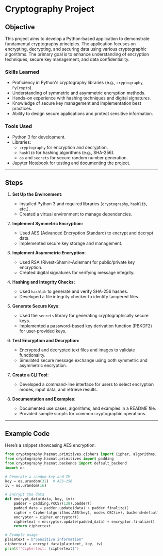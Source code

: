 # Cryptography Project

## Objective

This project aims to develop a Python-based application to demonstrate fundamental cryptography principles. The application focuses on encrypting, decrypting, and securing data using various cryptographic algorithms. The primary goal is to enhance understanding of encryption techniques, secure key management, and data confidentiality.

### Skills Learned

- Proficiency in Python's cryptography libraries (e.g., `cryptography`, `PyCrypto`).
- Understanding of symmetric and asymmetric encryption methods.
- Hands-on experience with hashing techniques and digital signatures.
- Knowledge of secure key management and implementation best practices.
- Ability to design secure applications and protect sensitive information.

### Tools Used

- Python 3 for development.
- Libraries:
  - `cryptography` for encryption and decryption.
  - `hashlib` for hashing algorithms (e.g., SHA-256).
  - `os` and `secrets` for secure random number generation.
- Jupyter Notebook for testing and documenting the project.

---

## Steps

1. **Set Up the Environment:**
   - Installed Python 3 and required libraries (`cryptography`, `hashlib`, etc.).
   - Created a virtual environment to manage dependencies.

2. **Implement Symmetric Encryption:**
   - Used AES (Advanced Encryption Standard) to encrypt and decrypt data.
   - Implemented secure key storage and management.

3. **Implement Asymmetric Encryption:**
   - Used RSA (Rivest-Shamir-Adleman) for public/private key encryption.
   - Created digital signatures for verifying message integrity.

4. **Hashing and Integrity Checks:**
   - Used `hashlib` to generate and verify SHA-256 hashes.
   - Developed a file integrity checker to identify tampered files.

5. **Generate Secure Keys:**
   - Used the `secrets` library for generating cryptographically secure keys.
   - Implemented a password-based key derivation function (PBKDF2) for user-provided keys.

6. **Test Encryption and Decryption:**
   - Encrypted and decrypted text files and images to validate functionality.
   - Simulated secure message exchange using both symmetric and asymmetric encryption.

7. **Create a CLI Tool:**
   - Developed a command-line interface for users to select encryption modes, input data, and retrieve results.

8. **Documentation and Examples:**
   - Documented use cases, algorithms, and examples in a README file.
   - Provided sample scripts for common cryptographic operations.

---

## Example Code

Here’s a snippet showcasing AES encryption:

```python
from cryptography.hazmat.primitives.ciphers import Cipher, algorithms, modes
from cryptography.hazmat.primitives import padding
from cryptography.hazmat.backends import default_backend
import os

# Generate a random key and IV
key = os.urandom(32)  # AES-256
iv = os.urandom(16)

# Encrypt the data
def encrypt_data(data, key, iv):
    padder = padding.PKCS7(128).padder()
    padded_data = padder.update(data) + padder.finalize()
    cipher = Cipher(algorithms.AES(key), modes.CBC(iv), backend=default_backend())
    encryptor = cipher.encryptor()
    ciphertext = encryptor.update(padded_data) + encryptor.finalize()
    return ciphertext

# Example usage
plaintext = b"Sensitive information"
ciphertext = encrypt_data(plaintext, key, iv)
print(f"Ciphertext: {ciphertext}")